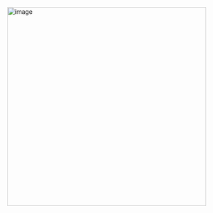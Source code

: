<img width="460" alt="image" src="https://github.com/user-attachments/assets/c28b400d-b5d9-4435-8f0d-154718f65a6b" />

